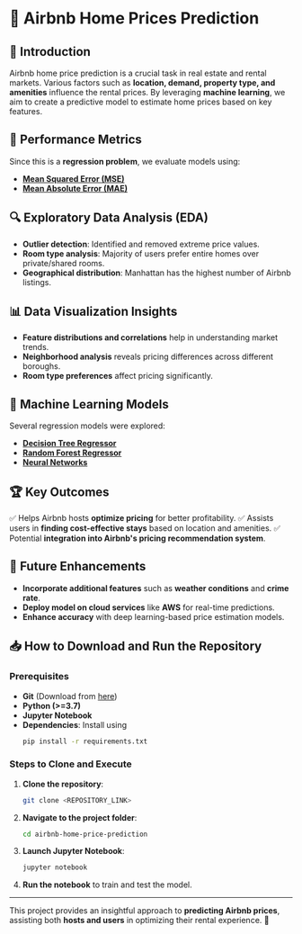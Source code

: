 # 🏡 Airbnb Home Prices Prediction

## 📌 Introduction
Airbnb home price prediction is a crucial task in real estate and rental markets. Various factors such as **location, demand, property type, and amenities** influence the rental prices. By leveraging **machine learning**, we aim to create a predictive model to estimate home prices based on key features.

## 📏 Performance Metrics
Since this is a **regression problem**, we evaluate models using:
- **[Mean Squared Error (MSE)](https://scikit-learn.org/stable/modules/generated/sklearn.metrics.mean_squared_error.html)**
- **[Mean Absolute Error (MAE)](https://scikit-learn.org/stable/modules/generated/sklearn.metrics.mean_absolute_error.html)**

## 🔍 Exploratory Data Analysis (EDA)
- **Outlier detection**: Identified and removed extreme price values.
- **Room type analysis**: Majority of users prefer entire homes over private/shared rooms.
- **Geographical distribution**: Manhattan has the highest number of Airbnb listings.

## 📊 Data Visualization Insights
- **Feature distributions and correlations** help in understanding market trends.
- **Neighborhood analysis** reveals pricing differences across different boroughs.
- **Room type preferences** affect pricing significantly.

## 🔢 Machine Learning Models
Several regression models were explored:
- **[Decision Tree Regressor](https://scikit-learn.org/stable/modules/generated/sklearn.tree.DecisionTreeRegressor.html)**
- **[Random Forest Regressor](https://scikit-learn.org/stable/modules/generated/sklearn.ensemble.RandomForestRegressor.html)**
- **[Neural Networks](https://scikit-learn.org/stable/modules/generated/sklearn.neural_network.MLPRegressor.html)**

## 🏆 Key Outcomes
✅ Helps Airbnb hosts **optimize pricing** for better profitability.
✅ Assists users in **finding cost-effective stays** based on location and amenities.
✅ Potential **integration into Airbnb's pricing recommendation system**.

## 🔮 Future Enhancements
- **Incorporate additional features** such as **weather conditions** and **crime rate**.
- **Deploy model on cloud services** like **AWS** for real-time predictions.
- **Enhance accuracy** with deep learning-based price estimation models.

## 📥 How to Download and Run the Repository
### Prerequisites
- **Git** (Download from [here](https://git-scm.com/downloads))
- **Python (>=3.7)**
- **Jupyter Notebook**
- **Dependencies**: Install using
  ```sh
  pip install -r requirements.txt
  ```

### Steps to Clone and Execute
1. **Clone the repository**:
   ```sh
   git clone <REPOSITORY_LINK>
   ```
2. **Navigate to the project folder**:
   ```sh
   cd airbnb-home-price-prediction
   ```
3. **Launch Jupyter Notebook**:
   ```sh
   jupyter notebook
   ```
4. **Run the notebook** to train and test the model.

---
This project provides an insightful approach to **predicting Airbnb prices**, assisting both **hosts and users** in optimizing their rental experience. 🚀


